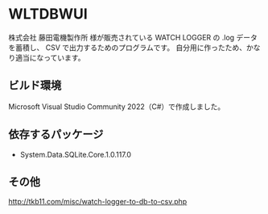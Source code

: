 # WLTDBWUI

株式会社 藤田電機製作所 様が販売されている WATCH LOGGER の .log データを蓄積し、
CSV で出力するためのプログラムです。
自分用に作ったため、かなり適当になっています。

## ビルド環境

Microsoft Visual Studio Community 2022（C#）で作成しました。

## 依存するパッケージ

- System.Data.SQLite.Core.1.0.117.0

## その他

http://tkb11.com/misc/watch-logger-to-db-to-csv.php

